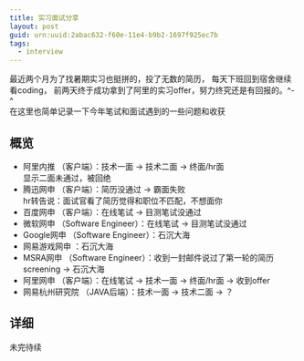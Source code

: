 ```yaml
---
title: 实习面试分享
layout: post
guid: urn:uuid:2abac632-f60e-11e4-b9b2-1697f925ec7b
tags:
  - interview
---
```


最近两个月为了找暑期实习也挺拼的，投了无数的简历，
每天下班回到宿舍继续看coding，
前两天终于成功拿到了阿里的实习offer，努力终究还是有回报的。^-^  
在这里也简单记录一下今年笔试和面试遇到的一些问题和收获  

## 概览
* 阿里内推 （客户端）：技术一面 -> 技术二面 -> 终面/hr面  
  显示二面未通过，被回绝
* 腾迅网申 （客户端）：简历没通过 -> 霸面失败  
  hr转告说：面试官看了简历觉得和职位不匹配，不想面你
* 百度网申 （客户端）：在线笔试 -> 目测笔试没通过
* 微软网申 （Software Engineer）：在线笔试 -> 目测笔试没通过
* Google网申 （Software Engineer）：石沉大海
* 网易游戏网申 ：石沉大海
* MSRA网申 （Software Engineer）：收到一封邮件说过了第一轮的简历screening -> 石沉大海
* 阿里网申 （客户端）：在线笔试 -> 技术一面 -> 终面/hr面 -> 收到offer
* 网易杭州研究院 （JAVA后端）：技术一面 -> 技术二面 -> ？

## 详细
未完待续
